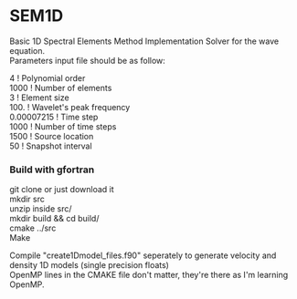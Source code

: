# SEM1D 
Basic 1D Spectral Elements Method Implementation Solver for the wave equation.
<br>Parameters input file should be as follow:<br>

4                    ! Polynomial order <br>
1000                 ! Number of elements<br>
3                    ! Element size<br>
100.                 ! Wavelet's peak frequency<br>
0.00007215           ! Time step<br>
1000                 ! Number of time steps<br>
1500                 ! Source location<br>
50                   ! Snapshot interval<br>

<h3> Build with gfortran </h3>
git clone or just download it<br> 
mkdir src <br>
unzip inside src/<br>
mkdir build && cd build/<br>
cmake ../src<br>
Make <br>

Compile "create1Dmodel_files.f90" seperately to generate velocity and density 1D models (single precision floats)
<br> 
OpenMP lines in the CMAKE file don't matter, they're there as I'm learning OpenMP.
